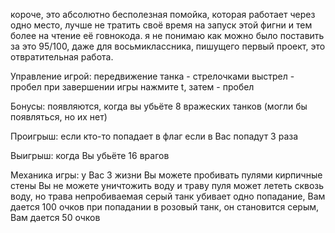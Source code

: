 короче, это абсолютно бесполезная помойка, которая работает через одно место, лучше не тратить своё время на запуск этой фигни и тем более на чтение её говнокода. я не понимаю как можно было поставить за это 95/100, даже для восьмиклассника, пишущего первый проект, это отвратительная работа.

Управление игрой:
  передвижение танка - стрелочками
  выстрел - пробел
  при завершении игры нажмите t, затем - пробел

Бонусы:
  появляются, когда вы убьёте 8 вражеских танков 
   (могли бы появляться, но их нет)

Проигрыш:
  если кто-то попадает в флаг
  если в Вас попадут 3 раза

Выигрыш:
  когда Вы убьёте 16 врагов

Механика игры:
  у Вас 3 жизни
  Вы можете пробивать пулями кирпичные стены
  Вы не можете уничтожить воду и траву
  пуля может лететь сквозь воду, но трава непробиваемая
  серый танк убивает одно попадание, Вам дается 100 очков
  при попадании в розовый танк, он становится серым, Вам дается 50 очков
